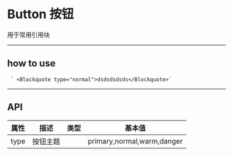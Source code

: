 #  Button 按钮
用于常用引用块
***

## how to use
     ` <Blockquote type="normal">dsdsdsdsds</Blockquote>`
***


## API 
| 属性  | 描述|类型|基本值| 
| ---------- | -----------| -----------| -----------|
| type   |   按钮主题 ||primary,normal,warm,danger   |